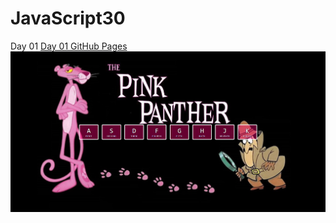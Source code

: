 # JavaScript30

Day 01
[Day 01 GitHub Pages](https://davidalejandrom.github.io/JavaScript30/01%20-%20JavaScript%20Drum%20Kit/)
![Result day 1](https://github.com/DavidAlejandroM/JavaScript30/blob/master/01%20-%20JavaScript%20Drum%20Kit/img/01-JavaScriptDrumKit.png?raw=true)
